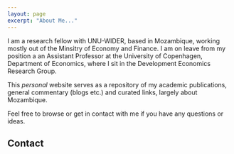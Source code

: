 ```yaml
---
layout: page
excerpt: "About Me..."
---
```


I am a research fellow with UNU-WIDER, based in Mozambique, working mostly out of the Minsitry of Economy and Finance. I am on leave from my position a an Assistant Professor at the University of Copenhagen, Department of Economics, where I sit in the Development Economics Research Group.

This _personal_ website serves as a repository of my academic publications, general commentary (blogs etc.) and curated links, largely about Mozambique.

Feel free to browse or get in contact with me if you have any questions or ideas.

## Contact
